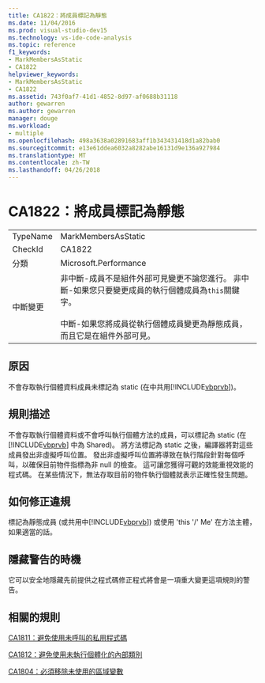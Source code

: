 ```yaml
---
title: CA1822：將成員標記為靜態
ms.date: 11/04/2016
ms.prod: visual-studio-dev15
ms.technology: vs-ide-code-analysis
ms.topic: reference
f1_keywords:
- MarkMembersAsStatic
- CA1822
helpviewer_keywords:
- MarkMembersAsStatic
- CA1822
ms.assetid: 743f0af7-41d1-4852-8d97-af0688b31118
author: gewarren
ms.author: gewarren
manager: douge
ms.workload:
- multiple
ms.openlocfilehash: 498a3638a02891683aff1b343431418d1a82bab0
ms.sourcegitcommit: e13e61ddea6032a8282abe16131d9e136a927984
ms.translationtype: MT
ms.contentlocale: zh-TW
ms.lasthandoff: 04/26/2018
---
```

# <a name="ca1822-mark-members-as-static"></a>CA1822：將成員標記為靜態
|||
|-|-|
|TypeName|MarkMembersAsStatic|
|CheckId|CA1822|
|分類|Microsoft.Performance|
|中斷變更|非中斷-成員不是組件外部可見變更不論您進行。 非中斷-如果您只要變更成員的執行個體成員為`this`關鍵字。<br /><br /> 中斷-如果您將成員從執行個體成員變更為靜態成員，而且它是在組件外部可見。|

## <a name="cause"></a>原因
 不會存取執行個體資料成員未標記為 static (在中共用[!INCLUDE[vbprvb](../code-quality/includes/vbprvb_md.md)])。

## <a name="rule-description"></a>規則描述
 不會存取執行個體資料或不會呼叫執行個體方法的成員，可以標記為 static (在 [!INCLUDE[vbprvb](../code-quality/includes/vbprvb_md.md)] 中為 Shared)。 將方法標記為 static 之後，編譯器將對這些成員發出非虛擬呼叫位置。 發出非虛擬呼叫位置將導致在執行階段針對每個呼叫，以確保目前物件指標為非 null 的檢查。 這可讓您獲得可觀的效能重視效能的程式碼。 在某些情況下，無法存取目前的物件執行個體就表示正確性發生問題。

## <a name="how-to-fix-violations"></a>如何修正違規
 標記為靜態成員 (或共用中[!INCLUDE[vbprvb](../code-quality/includes/vbprvb_md.md)]) 或使用 'this '/' Me' 在方法主體，如果適當的話。

## <a name="when-to-suppress-warnings"></a>隱藏警告的時機
 它可以安全地隱藏先前提供之程式碼修正程式將會是一項重大變更這項規則的警告。

## <a name="related-rules"></a>相關的規則
 [CA1811：避免使用未呼叫的私用程式碼](../code-quality/ca1811-avoid-uncalled-private-code.md)

 [CA1812：避免使用未執行個體化的內部類別](../code-quality/ca1812-avoid-uninstantiated-internal-classes.md)

 [CA1804：必須移除未使用的區域變數](../code-quality/ca1804-remove-unused-locals.md)